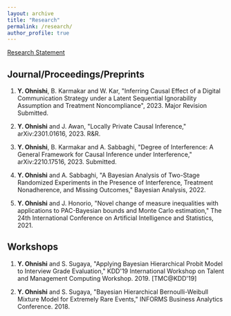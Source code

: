```yaml
---
layout: archive
title: "Research"
permalink: /research/
author_profile: true
---
```


<!-- {% if author.googlescholar %}
  You can also find my articles on <u><a href="{{author.googlescholar}}">my Google Scholar profile</a>.</u>
{% endif %}

{% include base_path %}

{% for post in site.publications reversed %}
  {% include archive-single.html %}
{% endfor %} -->

[Research Statement](/files/ResearchStatement.pdf)

Journal/Proceedings/Preprints
---------

1. **Y. Ohnishi**, B. Karmakar and W. Kar, "Inferring Causal Effect of a Digital Communication Strategy under a Latent Sequential Ignorability Assumption and Treatment Noncompliance", 2023. Major Revision Submitted.

1. **Y. Ohnishi** and J. Awan, "Locally Private Causal Inference," arXiv:2301.01616, 2023. R&R.

1. **Y. Ohnishi**, B. Karmakar and A. Sabbaghi, "Degree of Interference: A General Framework for Causal Inference under Interference," 	arXiv:2210.17516, 2023. Submitted.

1. **Y. Ohnishi** and A. Sabbaghi, "A Bayesian Analysis of Two-Stage Randomized Experiments
in the Presence of Interference, Treatment Nonadherence, and Missing Outcomes," Bayesian Analysis, 2022.

1. **Y. Ohnishi** and J. Honorio, "Novel change of measure inequalities with applications to PAC-Bayesian bounds and Monte Carlo estimation," The 24th International Conference on Artificial Intelligence and Statistics, 2021.



Workshops
---------

1. **Y. Ohnishi** and S. Sugaya, "Applying Bayesian Hierarchical Probit Model to Interview Grade Evaluation," KDD'19 International Workshop on Talent and Management Computing Workshop. 2019. [TMC@KDD'19]

1. **Y. Ohnishi** and S. Sugaya, "Bayesian Hierarchical Bernoulli-Weibull Mixture Model for Extremely Rare Events," INFORMS Business Analytics Conference. 2018.